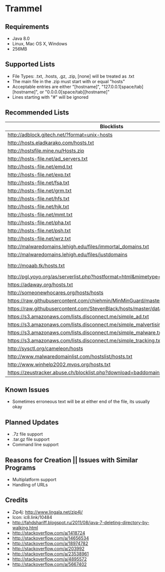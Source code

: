 Trammel
==========

Requirements
------------
- Java 8.0
- Linux, Mac OS X, Windows
- 256MB

Supported Lists
---------------
- File Types: .txt, .hosts, .gz, .zip, [none] will be treated as .txt
- The main file in the .zip must start with or equal "hosts"
- Acceptable entries are either "[hostname]", "127.0.0.1[space/tab][hostname]", or "0.0.0.0[space/tab][hostname]"
- Lines starting with "#" will be ignored

Recommended Lists
-----------------

Blocklists | Blocked
---------- | -------
http://adblock.gjtech.net/?format=unix-hosts | Ads
http://hosts.eladkarako.com/hosts.txt | Ads
http://hostsfile.mine.nu/Hosts.zip | Ads - Outdated
http://hosts-file.net/ad_servers.txt | Ads
http://hosts-file.net/emd.txt | Malware
http://hosts-file.net/exp.txt | Malware
http://hosts-file.net/fsa.txt | Illegal
http://hosts-file.net/grm.txt | Spam
http://hosts-file.net/hfs.txt | Spam
http://hosts-file.net/hjk.txt | Malware
http://hosts-file.net/mmt.txt | Spam
http://hosts-file.net/pha.txt | Illegal
http://hosts-file.net/psh.txt | Phishing
http://hosts-file.net/wrz.txt | Illegal
http://malwaredomains.lehigh.edu/files/immortal_domains.txt | Malware
http://malwaredomains.lehigh.edu/files/justdomains | Malware
http://moaab.tk/hosts.txt  | Ads/Analytics/Malware/Spam/Tracking - Too many false positives
http://pgl.yoyo.org/as/serverlist.php?hostformat=html&mimetype=plaintext | Ads
https://adaway.org/hosts.txt | Ads/Analytics/Tracking
http://someonewhocares.org/hosts/hosts | Ads/Analytics/Malware/Misc/Spam/Tracking
https://raw.githubusercontent.com/chiehmin/MinMinGuard/master/assets/host/output_file | Ads/Analytics/Tracking
https://raw.githubusercontent.com/StevenBlack/hosts/master/data/StevenBlack/hosts | Misc
https://s3.amazonaws.com/lists.disconnect.me/simple_ad.txt | Ads
https://s3.amazonaws.com/lists.disconnect.me/simple_malvertising.txt | Malware/Spam
https://s3.amazonaws.com/lists.disconnect.me/simple_malware.txt | Malware
https://s3.amazonaws.com/lists.disconnect.me/simple_tracking.txt | Analytics/Tracking
http://sysctl.org/cameleon/hosts | Ads
http://www.malwaredomainlist.com/hostslist/hosts.txt | Malware
http://www.winhelp2002.mvps.org/hosts.txt | Ads/Analytics/Malware/Misc/Spam/Tracking
https://zeustracker.abuse.ch/blocklist.php?download=baddomains | Malware

Known Issues
------------
- Sometimes erroneous text will be at either end of the file, its usually okay

Planned Updates
---------------
- .7z file support
- .tar.gz file support
- Command line support

Reasons for Creation || Issues with Similar Programs
----------------------------------------------------
- Multiplatform support
- Handling of URLs

Credits
-------
- Zip4j: http://www.lingala.net/zip4j/
- Icon: ic8.link/10484
- http://fahdshariff.blogspot.ru/2011/08/java-7-deleting-directory-by-walking.html
- http://stackoverflow.com/a/1418724
- http://stackoverflow.com/a/14656534
- http://stackoverflow.com/a/18974782
- http://stackoverflow.com/a/203992
- http://stackoverflow.com/a/23538961
- http://stackoverflow.com/a/4895572
- http://stackoverflow.com/a/5667402
